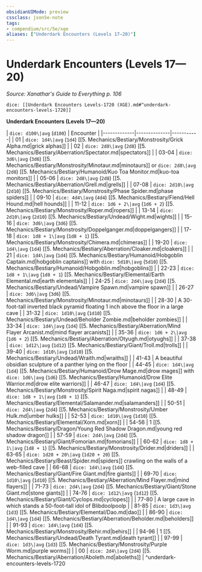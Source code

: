 ```yaml
---
obsidianUIMode: preview
cssclass: json5e-note
tags:
- compendium/src/5e/xge
aliases: ["Underdark Encounters (Levels 17—20)"]
---
```

# Underdark Encounters (Levels 17—20)
*Source: Xanathar's Guide to Everything p. 106* 

`dice: [[Underdark Encounters Levels-1720 (XGE).md#^underdark-encounters-levels-1720]]`

**Underdark Encounters (Levels 17—20)**

| `dice: d100\|avg` (`d100`) | Encounter |
|-------------|--------------|-----------|
| 01 | `dice: 1d4\|avg` (`1d4`) [[5. Mechanics/Bestiary/Monstrosity/Grick Alpha.md|grick alphas]] |
| 02 | `dice: 2d8\|avg` (`2d8`) [[5. Mechanics/Bestiary/Aberration/Spectator.md|spectators]] |
| 03-04 | `dice: 3d6\|avg` (`3d6`) [[5. Mechanics/Bestiary/Monstrosity/Minotaur.md|minotaurs]] or `dice: 2d8\|avg` (`2d8`) [[5. Mechanics/Bestiary/Humanoid/Kuo Toa Monitor.md|kuo-toa monitors]] |
| 05-06 | `dice: 2d8\|avg` (`2d8`) [[5. Mechanics/Bestiary/Aberration/Grell.md|grells]] |
| 07-08 | `dice: 2d10\|avg` (`2d10`) [[5. Mechanics/Bestiary/Monstrosity/Phase Spider.md|phase spiders]] |
| 09-10 | `dice: 4d4\|avg` (`4d4`) [[5. Mechanics/Bestiary/Fiend/Hell Hound.md|hell hounds]] |
| 11-12 | `dice: 1d6 + 2\|avg` (`1d6 + 2`) [[5. Mechanics/Bestiary/Monstrosity/Roper.md|ropers]] |
| 13-14 | `dice: 2d10\|avg` (`2d10`) [[5. Mechanics/Bestiary/Undead/Wight.md|wights]] |
| 15-16 | `dice: 3d6\|avg` (`3d6`) [[5. Mechanics/Bestiary/Monstrosity/Doppelganger.md|doppelgangers]] |
| 17-18 | `dice: 1d8 + 1\|avg` (`1d8 + 1`) [[5. Mechanics/Bestiary/Monstrosity/Chimera.md|chimeras]] |
| 19-20 | `dice: 1d4\|avg` (`1d4`) [[5. Mechanics/Bestiary/Aberration/Cloaker.md|cloakers]] |
| 21 | `dice: 1d4\|avg` (`1d4`) [[5. Mechanics/Bestiary/Humanoid/Hobgoblin Captain.md|hobgoblin captains]] with `dice: 5d10\|avg` (`5d10`) [[5. Mechanics/Bestiary/Humanoid/Hobgoblin.md|hobgoblins]] |
| 22-23 | `dice: 1d8 + 1\|avg` (`1d8 + 1`) [[5. Mechanics/Bestiary/Elemental/Earth Elemental.md|earth elementals]] |
| 24-25 | `dice: 2d4\|avg` (`2d4`) [[5. Mechanics/Bestiary/Undead/Vampire Spawn.md|vampire spawn]] |
| 26-27 | `dice: 3d6\|avg` (`3d6`) [[5. Mechanics/Bestiary/Monstrosity/Minotaur.md|minotaurs]] |
| 28-30 | A 30-foot-tall inverted black pyramid floating 1 inch above the floor in a large cave |
| 31-32 | `dice: 1d10\|avg` (`1d10`) [[5. Mechanics/Bestiary/Undead/Beholder Zombie.md|beholder zombies]] |
| 33-34 | `dice: 1d4\|avg` (`1d4`) [[5. Mechanics/Bestiary/Aberration/Mind Flayer Arcanist.md|mind flayer arcanists]] |
| 35-36 | `dice: 1d6 + 2\|avg` (`1d6 + 2`) [[5. Mechanics/Bestiary/Aberration/Otyugh.md|otyughs]] |
| 37-38 | `dice: 1d12\|avg` (`1d12`) [[5. Mechanics/Bestiary/Giant/Troll.md|trolls]] |
| 39-40 | `dice: 1d10\|avg` (`1d10`) [[5. Mechanics/Bestiary/Undead/Wraith.md|wraiths]] |
| 41-43 | A beautiful obsidian sculpture of a panther lying on the floor |
| 44-45 | `dice: 1d4\|avg` (`1d4`) [[5. Mechanics/Bestiary/Humanoid/Drow Mage.md|drow mages]] with `dice: 1d6\|avg` (`1d6`) [[5. Mechanics/Bestiary/Humanoid/Drow Elite Warrior.md|drow elite warriors]] |
| 46-47 | `dice: 1d4\|avg` (`1d4`) [[5. Mechanics/Bestiary/Monstrosity/Spirit Naga.md|spirit nagas]] |
| 48-49 | `dice: 1d8 + 1\|avg` (`1d8 + 1`) [[5. Mechanics/Bestiary/Elemental/Salamander.md|salamanders]] |
| 50-51 | `dice: 2d4\|avg` (`2d4`) [[5. Mechanics/Bestiary/Monstrosity/Umber Hulk.md|umber hulks]] |
| 52-53 | `dice: 1d10\|avg` (`1d10`) [[5. Mechanics/Bestiary/Elemental/Xorn.md|xorn]] |
| 54-56 | 1 [[5. Mechanics/Bestiary/Dragon/Young Red Shadow Dragon.md|young red shadow dragon]] |
| 57-59 | `dice: 2d4\|avg` (`2d4`) [[5. Mechanics/Bestiary/Giant/Fomorian.md|fomorians]] |
| 60-62 | `dice: 1d8 + 1\|avg` (`1d8 + 1`) [[5. Mechanics/Bestiary/Monstrosity/Drider.md|driders]] |
| 63-65 | `dice: 1d20 + 20\|avg` (`1d20 + 20`) [[5. Mechanics/Bestiary/Beast/Spider.md|spiders]] crawling on the walls of a web-filled cave |
| 66-68 | `dice: 1d4\|avg` (`1d4`) [[5. Mechanics/Bestiary/Giant/Fire Giant.md|fire giants]] |
| 69-70 | `dice: 1d10\|avg` (`1d10`) [[5. Mechanics/Bestiary/Aberration/Mind Flayer.md|mind flayers]] |
| 71-73 | `dice: 2d4\|avg` (`2d4`) [[5. Mechanics/Bestiary/Giant/Stone Giant.md|stone giants]] |
| 74-76 | `dice: 1d12\|avg` (`1d12`) [[5. Mechanics/Bestiary/Giant/Cyclops.md|cyclopes]] |
| 77-80 | A large cave in which stands a 50-foot-tall idol of Blibdoolpoolp |
| 81-85 | `dice: 1d3\|avg` (`1d3`) [[5. Mechanics/Bestiary/Elemental/Dao.md|dao]] |
| 86-90 | `dice: 1d4\|avg` (`1d4`) [[5. Mechanics/Bestiary/Aberration/Beholder.md|beholders]] |
| 91-93 | `dice: 1d4\|avg` (`1d4`) [[5. Mechanics/Bestiary/Monstrosity/Behir.md|behirs]] |
| 94-96 | 1 [[5. Mechanics/Bestiary/Undead/Death Tyrant.md|death tyrant]] |
| 97-99 | `dice: 1d3\|avg` (`1d3`) [[5. Mechanics/Bestiary/Monstrosity/Purple Worm.md|purple worms]] |
| 00 | `dice: 2d4\|avg` (`2d4`) [[5. Mechanics/Bestiary/Aberration/Aboleth.md|aboleths]] |
^underdark-encounters-levels-1720